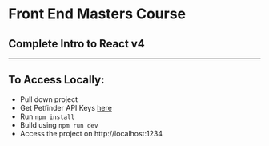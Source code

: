 # Front End Masters Course


## Complete Intro to React v4

<hr>

## To Access Locally:
 - Pull down project
 - Get Petfinder API Keys [here](https://www.petfinder.com/developers/api-key)
 - Run `npm install`
 - Build using `npm run dev`
 - Access the project on http://localhost:1234

